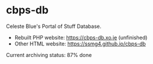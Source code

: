 # cbps-db

Celeste Blue's Portal of Stuff Database. 

- Rebuilt PHP website: https://cbps-db.xo.je (unfinished)
- Other HTML website: https://ssmg4.github.io/cbps-db

Current archiving status: 87% done
